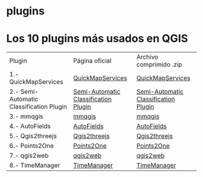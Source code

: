 # plugins
<h1>Los 10 plugins más usados en QGIS</h1>

<table style="width:100%">
<tr>
<td> <a>Plugin</a> </td>
<td> <a>Página oficial</a> </td>
<td> <a>Archivo comprimido .zip</a> </td>
</tr>
<tr>
<td> <a>1.- QuickMapServices</a> </td>
<td> <a href="https://plugins.qgis.org/plugins/quick_map_services/">QuickMapServices</a> </td>
<td> <a href="https://github.com/qgismexico/plugins/blob/master/plugins/quick_map_services-0.19.3.zip">QuickMapServices</a> </td>
</tr>
<tr>
<td> <a>2.- Semi-Automatic Classification Plugin</a> </td>
<td> <a href="https://plugins.qgis.org/plugins/SemiAutomaticClassificationPlugin/">Semi-Automatic Classification Plugin</a> </td>
<td> <a href="https://github.com/qgismexico/plugins/blob/master/plugins/SemiAutomaticClassificationPlugin-5.3.10.zip">Semi-Automatic Classification Plugin</a> </td>
</tr>
</tr>
<tr>
<td> <a>3.- mmqgis</a> </td>
<td> <a href="https://plugins.qgis.org/plugins/mmqgis/">mmqgis</a> </td>
<td> <a href="https://github.com/qgismexico/plugins/blob/master/plugins/mmqgis-2017.5.14.zip">mmqgis</a> </td>
</tr>
<tr>
<td> <a>4.- AutoFields</a> </td>
<td> <a href="https://plugins.qgis.org/">AutoFields</a> </td>
<td> <a href="https://github.com/qgismexico/plugins/blob/master/plugins/">AutoFields</a> </td>
</tr>
<tr>
<td> <a>5.- Qgis2threejs</a> </td>
<td> <a href="https://plugins.qgis.org/plugins/">Qgis2threejs</a> </td>
<td> <a href="https://github.com/qgismexico/plugins/blob/master/plugins/">Qgis2threejs</a> </td>
</tr>
<tr>
<td> <a>6.- Points2One</a> </td>
<td> <a href="https://plugins.qgis.org/plugins/">Points2One</a> </td>
<td> <a href="https://github.com/qgismexico/plugins/blob/master/plugins/">Points2One</a> </td>
</tr>
<tr>
<td> <a>7.- qgis2web</a> </td>
<td> <a href="https://plugins.qgis.org/plugins/">qgis2web</a> </td>
<td> <a href="https://github.com/qgismexico/plugins/blob/master/plugins/">qgis2web</a> </td>
</tr>
<tr>
<td> <a>8.- TimeManager</a> </td>
<td> <a href="https://plugins.qgis.org/plugins/">TimeManager</a> </td>
<td> <a href="https://github.com/qgismexico/plugins/blob/master/plugins/">TimeManager</a> </td>
</tr>
</table>
